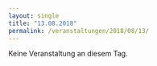 ```yaml
---
layout: single
title: "13.08.2018"
permalink: /veranstaltungen/2018/08/13/
---
```


Keine Veranstaltung an diesem Tag.
